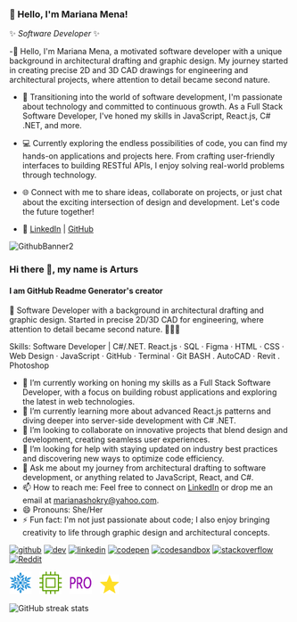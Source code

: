 ### 👋 Hello, I'm Mariana Mena!


✨ _Software Developer_ ✨ 

-👋 Hello, I'm Mariana Mena, a motivated software developer with a unique background in architectural drafting and graphic design. My journey started in creating precise 2D and 3D CAD drawings for engineering and architectural projects, where attention to detail became second nature.

- 🚀 Transitioning into the world of software development, I'm passionate about technology and committed to continuous growth. As a Full Stack Software Developer, I've honed my skills in JavaScript, React.js, C# .NET, and more.

- 💻 Currently exploring the endless possibilities of code, you can find my hands-on applications and projects here. From crafting user-friendly interfaces to building RESTful APIs, I enjoy solving real-world problems through technology.

- 🌐 Connect with me to share ideas, collaborate on projects, or just chat about the exciting intersection of design and development. Let's code the future together!

- 🔗 [LinkedIn](https://www.linkedin.com/in/mariana-mena-dev) | [GitHub](https://github.com/Mary-Mena21)

![GithubBanner2](https://github.com/Mary-Mena21/Mary-Mena21/assets/85176043/382969d8-5dce-45fd-ab80-ba5ebd661a18)

### Hi there 👋, my name is Arturs
#### I am GitHub Readme Generator's creator


🚀 Software Developer with a background in architectural drafting and graphic design. Started in precise 2D/3D CAD for engineering, where attention to detail became second nature. 👩‍💻✨

Skills: Software Developer | C#/.NET. React.js · SQL · Figma · HTML · CSS · Web Design · JavaScript · GitHub · Terminal · Git BASH . AutoCAD · Revit . Photoshop

- 🔭 I’m currently working on honing my skills as a Full Stack Software Developer, with a focus on building robust applications and exploring the latest in web technologies. 
- 🌱 I’m currently learning more about advanced React.js patterns and diving deeper into server-side development with C# .NET. 
- 👯 I’m looking to collaborate on innovative projects that blend design and development, creating seamless user experiences. 
- 🤔 I’m looking for help with staying updated on industry best practices and discovering new ways to optimize code efficiency. 
- 💬 Ask me about my journey from architectural drafting to software development, or anything related to JavaScript, React, and C#. 
- 📫 How to reach me: Feel free to connect on [LinkedIn](https://www.linkedin.com/in/mariana-mena-dev) or drop me an email at marianashokry@yahoo.com. 
- 😄 Pronouns: She/Her 
- ⚡ Fun fact: I'm not just passionate about code; I also enjoy bringing creativity to life through graphic design and architectural concepts. 


[<img src='https://cdn.jsdelivr.net/npm/simple-icons@3.0.1/icons/github.svg' alt='github' height='40'>](https://github.com/Mary-Mena21)  [<img src='https://cdn.jsdelivr.net/npm/simple-icons@3.0.1/icons/dev-dot-to.svg' alt='dev' height='40'>](https://dev.to/marianamena)  [<img src='https://cdn.jsdelivr.net/npm/simple-icons@3.0.1/icons/linkedin.svg' alt='linkedin' height='40'>](https://www.linkedin.com/in/https://www.linkedin.com/in/mariana-mena-dev//)  [<img src='https://cdn.jsdelivr.net/npm/simple-icons@3.0.1/icons/codepen.svg' alt='codepen' height='40'>](https://codepen.io/https://codepen.io/Mariana-Mena)  [<img src='https://cdn.jsdelivr.net/npm/simple-icons@3.0.1/icons/codesandbox.svg' alt='codesandbox' height='40'>](https://codesandbox.io/u/Mariana-Mena)  [<img src='https://cdn.jsdelivr.net/npm/simple-icons@3.0.1/icons/stackoverflow.svg' alt='stackoverflow' height='40'>](https://stackoverflow.com/users/mariana-mena)  [<img src='https://cdn.jsdelivr.net/npm/simple-icons@3.0.1/icons/reddit.svg' alt='Reddit' height='40'>](https://www.reddit.com/user/IAwele)  

<a href='https://archiveprogram.github.com/'><img src='https://raw.githubusercontent.com/acervenky/animated-github-badges/master/assets/acbadge.gif' width='40' height='40'></a> <a href='https://docs.github.com/en/developers'><img src='https://raw.githubusercontent.com/acervenky/animated-github-badges/master/assets/devbadge.gif' width='40' height='40'></a> <a href='https://github.com/pricing'><img src='https://raw.githubusercontent.com/acervenky/animated-github-badges/master/assets/pro.gif' width='40' height='40'></a> <a href='https://stars.github.com/'><img src='https://raw.githubusercontent.com/acervenky/animated-github-badges/master/assets/starbadge.gif' width='35' height='35'></a> 

![GitHub streak stats](https://streak-stats.demolab.com/?user=Mary-Mena21)  

